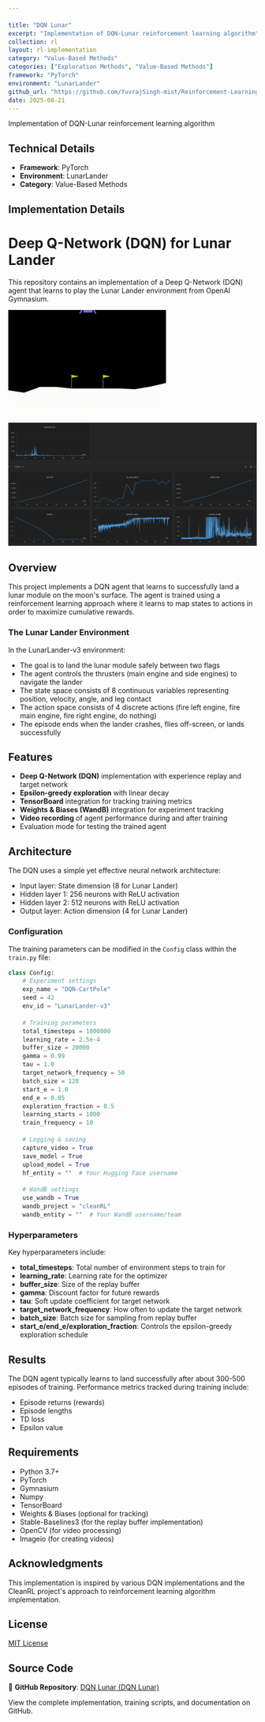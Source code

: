 ```yaml
---

title: "DQN Lunar"
excerpt: "Implementation of DQN-Lunar reinforcement learning algorithm"
collection: rl
layout: rl-implementation
category: "Value-Based Methods"
categories: ["Exploration Methods", "Value-Based Methods"]
framework: "PyTorch"
environment: "LunarLander"
github_url: "https://github.com/YuvrajSingh-mist/Reinforcement-Learning/tree/master/DQN-Lunar"
date: 2025-08-21
---
```



Implementation of DQN-Lunar reinforcement learning algorithm

## Technical Details
- **Framework**: PyTorch
- **Environment**: LunarLander
- **Category**: Value-Based Methods

## Implementation Details

# Deep Q-Network (DQN) for Lunar Lander

This repository contains an implementation of a Deep Q-Network (DQN) agent that learns to play the Lunar Lander environment from OpenAI Gymnasium.

![Lunar Lander Demo](https://raw.githubusercontent.com/YuvrajSingh-mist/Reinforcement-Learning/master/DQN-Lunar/images/output.gif)

![Lunar Lander Training Visualization](https://raw.githubusercontent.com/YuvrajSingh-mist/Reinforcement-Learning/master/DQN-Lunar/images/image.png)
## Overview

This project implements a DQN agent that learns to successfully land a lunar module on the moon's surface. The agent is trained using a reinforcement learning approach where it learns to map states to actions in order to maximize cumulative rewards.

### The Lunar Lander Environment

In the LunarLander-v3 environment:
- The goal is to land the lunar module safely between two flags
- The agent controls the thrusters (main engine and side engines) to navigate the lander
- The state space consists of 8 continuous variables representing position, velocity, angle, and leg contact
- The action space consists of 4 discrete actions (fire left engine, fire main engine, fire right engine, do nothing)
- The episode ends when the lander crashes, flies off-screen, or lands successfully

## Features

- **Deep Q-Network (DQN)** implementation with experience replay and target network
- **Epsilon-greedy exploration** with linear decay
- **TensorBoard** integration for tracking training metrics
- **Weights & Biases (WandB)** integration for experiment tracking
- **Video recording** of agent performance during and after training
- Evaluation mode for testing the trained agent

## Architecture

The DQN uses a simple yet effective neural network architecture:
- Input layer: State dimension (8 for Lunar Lander)
- Hidden layer 1: 256 neurons with ReLU activation
- Hidden layer 2: 512 neurons with ReLU activation 
- Output layer: Action dimension (4 for Lunar Lander)



### Configuration

The training parameters can be modified in the `Config` class within the `train.py` file:

```python
class Config:
    # Experiment settings
    exp_name = "DQN-CartPole"
    seed = 42
    env_id = "LunarLander-v3"
    
    # Training parameters
    total_timesteps = 1000000
    learning_rate = 2.5e-4
    buffer_size = 20000 
    gamma = 0.99
    tau = 1.0
    target_network_frequency = 50
    batch_size = 128
    start_e = 1.0
    end_e = 0.05
    exploration_fraction = 0.5
    learning_starts = 1000
    train_frequency = 10
    
    # Logging & saving
    capture_video = True
    save_model = True
    upload_model = True
    hf_entity = ""  # Your Hugging Face username
    
    # WandB settings
    use_wandb = True
    wandb_project = "cleanRL"
    wandb_entity = ""  # Your WandB username/team
```

### Hyperparameters

Key hyperparameters include:

- **total_timesteps**: Total number of environment steps to train for
- **learning_rate**: Learning rate for the optimizer
- **buffer_size**: Size of the replay buffer
- **gamma**: Discount factor for future rewards
- **tau**: Soft update coefficient for target network
- **target_network_frequency**: How often to update the target network
- **batch_size**: Batch size for sampling from replay buffer
- **start_e/end_e/exploration_fraction**: Controls the epsilon-greedy exploration schedule

## Results

The DQN agent typically learns to land successfully after about 300-500 episodes of training. Performance metrics tracked during training include:

- Episode returns (rewards)
- Episode lengths
- TD loss
- Epsilon value

## Requirements

- Python 3.7+
- PyTorch
- Gymnasium
- Numpy
- TensorBoard
- Weights & Biases (optional for tracking)
- Stable-Baselines3 (for the replay buffer implementation)
- OpenCV (for video processing)
- Imageio (for creating videos)

## Acknowledgments

This implementation is inspired by various DQN implementations and the CleanRL project's approach to reinforcement learning algorithm implementation.

## License

[MIT License](https://raw.githubusercontent.com/YuvrajSingh-mist/Reinforcement-Learning/master/DQN-Lunar/LICENSE)


## Source Code
📁 **GitHub Repository**: [DQN Lunar (DQN Lunar)](https://github.com/YuvrajSingh-mist/Reinforcement-Learning/tree/master/DQN-Lunar)

View the complete implementation, training scripts, and documentation on GitHub.
